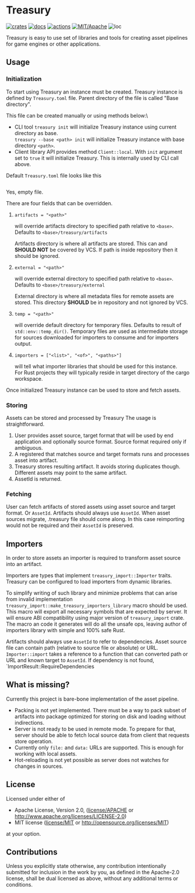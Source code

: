 # Treasury

[![crates](https://img.shields.io/crates/v/treasury.svg?style=for-the-badge&label=treasury)](https://crates.io/crates/treasury)
[![docs](https://img.shields.io/badge/docs.rs-treasury-66c2a5?style=for-the-badge&labelColor=555555&logoColor=white)](https://docs.rs/treasury)
[![actions](https://img.shields.io/github/workflow/status/arcana-engine/treasury/badge/master?style=for-the-badge)](https://github.com/arcana-engine/treasury/actions?query=workflow%3ARust)
[![MIT/Apache](https://img.shields.io/badge/license-MIT%2FApache-blue.svg?style=for-the-badge)](COPYING)
![loc](https://img.shields.io/tokei/lines/github/arcana-engine/treasury?style=for-the-badge)

Treasury is easy to use set of libraries and tools for creating asset pipelines for game engines or other applications.

## Usage

### Initialization

To start using Treasury an instance must be created.
Treasury instance is defined by `Treasury.toml` file.
Parent directory of the file is called "Base directory".

This file can be created manually or using methods below:\
* CLI tool `treasury init` will initialize Treasury instance using current directory as base.\
`treasury --base <path> init` will initialize Treasury instance with base directory `<path>`.
* Client library API provides method `Client::local`. With `init` argument set to `true` it will initialize Treasury. This is internally used by CLI call above.


Default `Treasury.toml` file looks like this
```
```
Yes, empty file.


There are four fields that can be overridden.

1. ```
   artifacts = "<path>"
   ```
   will override artifacts directory to specified path relative to `<base>`. Defaults to `<base>/treasury/artifacts`

   Artifacts directory is where all artifacts are stored. This can and **SHOULD NOT** be covered by VCS. If path is inside repository  then it should be ignored.

2. ```
   external = "<path>"
   ```
   will override external directory to specified path relative to `<base>`. Defaults to `<base>/treasury/external`

   External directory is where all metadata files for remote assets are stored.
   This directory **SHOULD** be in repository and not ignored by VCS.

3. ```
   temp = "<path>"
   ```
   will override default directory for temporary files. Defaults to result of `std::env::temp_dir()`.
   Temporary files are used as intermediate storage for sources downloaded for importers to consume and for importers output.

4. ```
   importers = ["<list>", "<of>", "<paths>"]
   ```
   will tell what importer libraries that should be used for this instance.\
   For Rust projects they will typically reside in target directory of the cargo workspace.

Once initialized Treasury instance can be used to store and fetch assets.

### Storing

Assets can be stored and processed by Treasury
The usage is straightforward.

1. User provides asset source, target format that will be used by end application and optionally source format. Source format required only if ambiguous.
2. A registered that matches source and target formats runs and processes asset into artifact.
3. Treasury stores resulting artifact. It avoids storing duplicates though. Different assets may point to the same artifact.
4. AssetId is returned.


### Fetching

User can fetch artifacts of stored assets using asset source and target format.
Or `AssetId`. Artifacts should always use `AssetId`.
When asset sources migrate, .treasury file should come along. In this case reimporting would not be required and their `AssetId` is preserved.

## Importers

In order to store assets an importer is required to transform asset source into an artifact.

Importers are types that implement `treasury_import::Importer` traits.
Treasury can be configured to load importers from dynamic libraries.

To simplify writing of such library and minimize problems that can arise from invalid implementation `treasury_import::make_treasury_importers_library` macro should be used.\
This macro will export all necessary symbols that are expected by server.
It will ensure ABI compatibility using major version of `treasury_import` crate.
The macro an code it generates will do all the unsafe ops, leaving author of importers library with simple and 100% safe Rust.


Artifacts should always use `AssetId` to refer to dependencies.
Asset source file can contain path (relative to source file or absolute) or URL.
`Importer::import` takes a reference to a function that can converted path or URL and known target to `AssetId`.
If dependency is not found, `ImportResult::RequireDependencies

## What is missing?

Currently this project is bare-bone implementation of the asset pipeline.

* Packing is not yet implemented. There must be a way to pack subset of artifacts into package optimized for storing on disk and loading without indirections.
* Server is not ready to be used in remote mode. To prepare for that, server should be able to fetch local source data from client that requests store operation.
* Currently only `file:` and `data:` URLs are supported. This is enough for working with local assets.
* Hot-reloading is not yet possible as server does not watches for changes in sources.

## License

Licensed under either of

* Apache License, Version 2.0, ([license/APACHE](license/APACHE) or http://www.apache.org/licenses/LICENSE-2.0)
* MIT license ([license/MIT](license/MIT) or http://opensource.org/licenses/MIT)

at your option.

## Contributions

Unless you explicitly state otherwise, any contribution intentionally submitted for inclusion in the work by you, as defined in the Apache-2.0 license, shall be dual licensed as above, without any additional terms or conditions.
